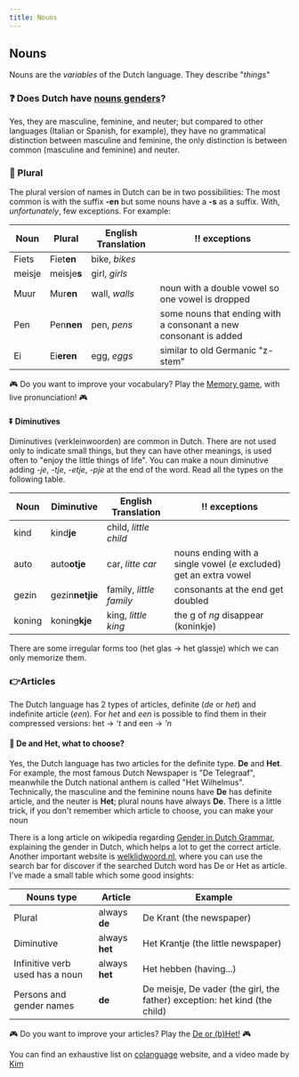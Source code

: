 ```yaml
---
title: Nouns
---
```


## Nouns

Nouns are the _variables_ of the Dutch language. They describe "_things_"

### ❓ Does Dutch have <a href="https://en.wikipedia.org/wiki/Grammatical_gender" target="_blank">nouns genders</a>?

Yes, they are masculine, feminine, and neuter; but compared to other languages (Italian or Spanish, for example), they have no grammatical distinction between masculine and feminine, the only distinction is between common (masculine and feminine) and neuter.

### 👥 Plural

The plural version of names in Dutch can be in two possibilities: The most common is with the suffix **-en** but some nouns have a **-s** as a suffix. With, _unfortunately_, few exceptions. For example:

| Noun   | Plural      | English Translation | ‼️ exceptions                                                    |
| ------ | ----------- | ------------------- | ---------------------------------------------------------------- |
| Fiets  | Fiet**en**  | bike, _bikes_       |                                                                  |
| meisje | meisje**s** | girl, _girls_       |                                                                  |
| Muur   | Mur**en**   | wall, _walls_       | noun with a double vowel so one vowel is dropped                 |
| Pen    | Pen**nen**  | pen, _pens_         | some nouns that ending with a consonant a new consonant is added |
| Ei     | Ei**eren**  | egg, _eggs_         | similar to old Germanic "z-stem"                                 |

🎮 Do you want to improve your vocabulary? Play the <a href="/games/memory">Memory game</a>, with live pronunciation! 🎮

#### ⏬ Diminutives

Diminutives (verkleinwoorden) are common in Dutch. There are not used only to indicate small things, but they can have other meanings, is used often to "enjoy the little things of life". You can make a noun diminutive adding _-je_, _-tje_, _-etje_, _-pje_ at the end of the word. Read all the types on the following table.

| Noun   | Diminutive        | English Translation     | ‼️ exceptions                                                      |
| ------ | ----------------- | ----------------------- | ------------------------------------------------------------------ |
| kind   | kind**je**        | child, _little child_   |                                                                    |
| auto   | auto**otje**      | car, _litte car_        | nouns ending with a single vowel (_e_ excluded) get an extra vowel |
| gezin  | gezin**netjie**   | family, _little family_ | consonants at the end get doubled                                  |
| koning | konin~~g~~**kje** | king, _little king_     | the g of _ng_ disappear (koninkje)                                 |

There are some irregular forms too (het glas → het glassje) which we can only memorize them.

### 👉Articles

The Dutch language has 2 types of articles, definite (_de_ or _het_) and indefinite article (_een_). For _het_ and _een_ is possible to find them in their compressed versions: het → _'t_ and een → _'n_

#### 🤔 De and Het, what to choose?

Yes, the Dutch language has two articles for the definite type. **De** and **Het**. For example, the most famous Dutch Newspaper is "De Telegraaf", meanwhile the Dutch national anthem is called "Het Wilhelmus". Technically, the masculine and the feminine nouns have **De** has definite article, and the neuter is **Het**; plural nouns have always **De**. There is a little trick, if you don't remember which article to choose, you can make your noun

There is a long article on wikipedia regarding [Gender in Dutch Grammar](https://en.wikipedia.org/wiki/Gender_in_Dutch_grammar), explaining the gender in Dutch, which helps a lot to get the correct article. Another important website is [welklidwoord.nl](https://www.welklidwoord.nl/), where you can use the search bar for discover if the searched Dutch word has De or Het as article. I've made a small table which some good insights:

| Nouns type                      | Article        | Example                                                                    |
| ------------------------------- | -------------- | -------------------------------------------------------------------------- |
| Plural                          | always **de**  | De Krant (the newspaper)                                                   |
| Diminutive                      | always **het** | Het Krantje (the little newspaper)                                         |
| Infinitive verb used has a noun | always **het** | Het hebben (having...)                                                     |
| Persons and gender names        | **de**         | De meisje, De vader (the girl, the father) exception: het kind (the child) |

🎮 Do you want to improve your articles? Play the <a href="/games/deofhet">De or (b)Het!</a> 🎮

You can find an exhaustive list on [colanguage](https://www.colanguage.com/dutch-articles) website, and a video made by [Kim](https://www.youtube.com/watch?v=3f6ppki9o54)
